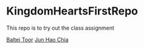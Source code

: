 # KingdomHeartsFirstRepo
This repo is to try out the class assignment

[Baltej Toor](https://github.com/EICPCohort5/KingdomHeartsFirstRepo/blob/main/baltej-toor.md)
[Jun Hao Chia](https://github.com/EICPCohort5/KingdomHeartsFirstRepo/blob/main/junhao-chia.md)